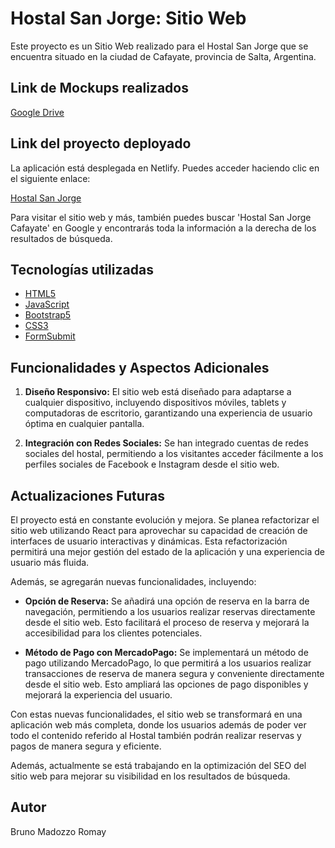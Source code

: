 # Hostal San Jorge: Sitio Web

Este proyecto es un Sitio Web realizado para el Hostal San Jorge que se encuentra situado en la ciudad de Cafayate, provincia de Salta, Argentina.

## Link de Mockups realizados

[Google Drive](https://drive.google.com/drive/folders/1DX0pWjqHntaSFXqN-AdEaBdClDaI9SWi)

## Link del proyecto deployado

La aplicación está desplegada en Netlify. Puedes acceder haciendo clic en el siguiente enlace:

[Hostal San Jorge](https://hostalsanjorgecafayate.netlify.app/)

Para visitar el sitio web y más, también puedes buscar 'Hostal San Jorge Cafayate' en Google y encontrarás toda la información a la derecha de los resultados de búsqueda.

## Tecnologías utilizadas

- [HTML5](https://developer.mozilla.org/es/docs/Glossary/HTML5)
- [JavaScript](https://developer.mozilla.org/es/docs/Web/JavaScript)
- [Bootstrap5](https://getbootstrap.com/)
- [CSS3](https://developer.mozilla.org/es/docs/Web/CSS)
- [FormSubmit](https://formsubmit.co/)

## Funcionalidades y Aspectos Adicionales

1. **Diseño Responsivo:** El sitio web está diseñado para adaptarse a cualquier dispositivo, incluyendo dispositivos móviles, tablets y computadoras de escritorio, garantizando una experiencia de usuario óptima en cualquier pantalla.

3. **Integración con Redes Sociales:** Se han integrado cuentas de redes sociales del hostal, permitiendo a los visitantes acceder fácilmente a los perfiles sociales de Facebook e Instagram desde el sitio web.

## Actualizaciones Futuras

El proyecto está en constante evolución y mejora. Se planea refactorizar el sitio web utilizando React para aprovechar su capacidad de creación de interfaces de usuario interactivas y dinámicas. Esta refactorización permitirá una mejor gestión del estado de la aplicación y una experiencia de usuario más fluida. 

Además, se agregarán nuevas funcionalidades, incluyendo:

- **Opción de Reserva:** Se añadirá una opción de reserva en la barra de navegación, permitiendo a los usuarios realizar reservas directamente desde el sitio web. Esto facilitará el proceso de reserva y mejorará la accesibilidad para los clientes potenciales.

- **Método de Pago con MercadoPago:** Se implementará un método de pago utilizando MercadoPago, lo que permitirá a los usuarios realizar transacciones de reserva de manera segura y conveniente directamente desde el sitio web. Esto ampliará las opciones de pago disponibles y mejorará la experiencia del usuario.

Con estas nuevas funcionalidades, el sitio web se transformará en una aplicación web más completa, donde los usuarios además de poder ver todo el contenido referido al Hostal también podrán realizar reservas y pagos de manera segura y eficiente.

Además, actualmente se está trabajando en la optimización del SEO del sitio web para mejorar su visibilidad en los resultados de búsqueda.

## Autor

Bruno Madozzo Romay
